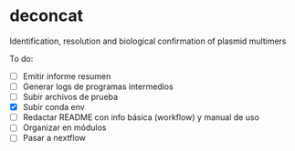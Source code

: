 # deconcat
Identification, resolution and biological confirmation of plasmid multimers

To do:
- [ ] Emitir informe resumen
- [ ] Generar logs de programas intermedios
- [ ] Subir archivos de prueba
- [x] Subir conda env
- [ ] Redactar README con info básica (workflow) y manual de uso
- [ ] Organizar en módulos
- [ ] Pasar a nextflow
